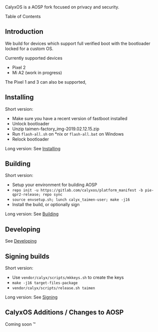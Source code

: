 CalyxOS is a AOSP fork focused on privacy and security.

Table of Contents

## Introduction

We build for devices which support full verified boot with the bootloader locked for a custom OS.

Currently supported devices
* Pixel 2
* Mi A2 (work in progress)

The Pixel 1 and 3 can also be supported,

## Installing

Short version:
* Make sure you have a recent version of fastboot installed
* Unlock bootloader
* Unzip taimen-factory_img-2019.02.12.15.zip
* Run `flash-all.sh` on *nix or `flash-all.bat` on Windows
* Relock bootloader

Long version: See [Installing](Installing)

## Building

Short version:
* Setup your environment for building AOSP
* `repo init -u https://gitlab.com/calyxos/platform_manifest -b pie-qpr2-release; repo sync`
* `source envsetup.sh; lunch calyx_taimen-user; make -j16`
* Install the build, or optionally sign

Long version: See [Building](Building)

## Developing

See [Developing](Developing)

## Signing builds

Short version:
* Use `vendor/calyx/scripts/mkkeys.sh` to create the keys
* `make -j16 target-files-package`
* `vendor/calyx/scripts/release.sh taimen`

Long version: See [Signing](Signing)


## CalyxOS Additions / Changes to AOSP

Coming soon :tm:
